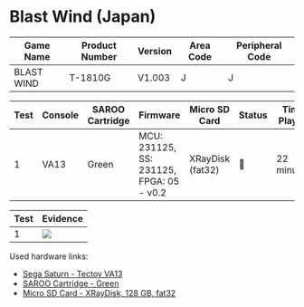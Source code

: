 # Blast Wind (Japan)

| Game Name  | Product Number | Version | Area Code | Peripheral Code |
| ---------- | -------------- | ------- | --------- | --------------- |
| BLAST WIND | T-1810G        | V1.003  | J         | J               |

| Test | Console | SAROO Cartridge | Firmware                                 | Micro SD Card    | Status | Time Played |
| ---- | ------- | --------------- | ---------------------------------------- | ---------------- | ------ | ----------- |
| 1    | VA13    | Green           | MCU: 231125, SS: 231125, FPGA: 05 - v0.2 | XRayDisk (fat32) | :100:  | 22 minutes  |

| Test | Evidence                                                                                         |
| ---- | ------------------------------------------------------------------------------------------------ |
| 1    | [![](https://img.youtube.com/vi/ko9ZkYMdOVk/0.jpg)](https://www.youtube.com/watch?v=ko9ZkYMdOVk) |

Used hardware links:

- [Sega Saturn - Tectoy VA13](../../../../Info/Consoles/VA13/README.md)
- [SAROO Cartridge - Green](../../../../Info/Cartridges/RetroGameParadiseStore/1.32F/README.md)
- [Micro SD Card - XRayDisk, 128 GB, fat32](../../../../Info/SdCards/XRayDisk/128GB/fat32/README.md)
